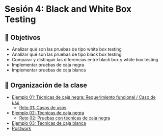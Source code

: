 # Sesión 4: Black and White Box Testing

## :dart: Objetivos

- Analizar qué son las pruebas de tipo white box testing
- Analizar qué son las pruebas de tipo black box testing
- Comparar y distinguir las diferencias entre black box y white box testing
- Implementar pruebas de caja negra
- Implementar pruebas de caja blanca

## 📂 Organización de la clase

- [Ejemplo 01:  Técnicas de caja negra: Requerimiento funcional / Caso de uso](./Ejemplo-01)
    - [Reto 01: Casos de usos](./Reto-01)
- [Ejemplo 02: Técnicas de caja negra](./Ejemplo-02)
    - [Reto 02: Pruebas con técnicas de caja negra](./Reto-02)
- [Ejemplo 03: Técnicas de caja blanca](./Ejemplo-02)
- [Postwork](./Postwork)




